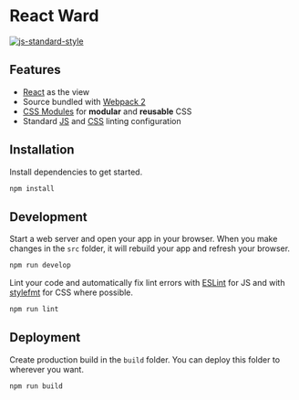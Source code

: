 # React Ward
[![js-standard-style](https://img.shields.io/badge/code%20style-standard-brightgreen.svg)](https://github.com/feross/standard)

## Features
- [React](https://facebook.github.io/react/) as the view
- Source bundled with [Webpack 2](https://webpack.js.org/)
- [CSS Modules](https://github.com/css-modules/css-modules) for **modular** and **reusable** CSS
- Standard [JS](http://standardjs.com/) and [CSS](https://github.com/stylelint/stylelint-config-standard) linting configuration

## Installation

Install dependencies to get started.

```sh
npm install
```

## Development

Start a web server and open your app in your browser. When you make changes in the `src` folder, it will rebuild your app and refresh your browser.

```sh
npm run develop
```

Lint your code and automatically fix lint errors with [ESLint](http://eslint.org/) for JS and with [stylefmt](https://github.com/morishitter/stylefmt) for CSS where possible.

```sh
npm run lint
```

## Deployment

Create production build in the `build` folder. You can deploy this folder to wherever you want.

```sh
npm run build
```
